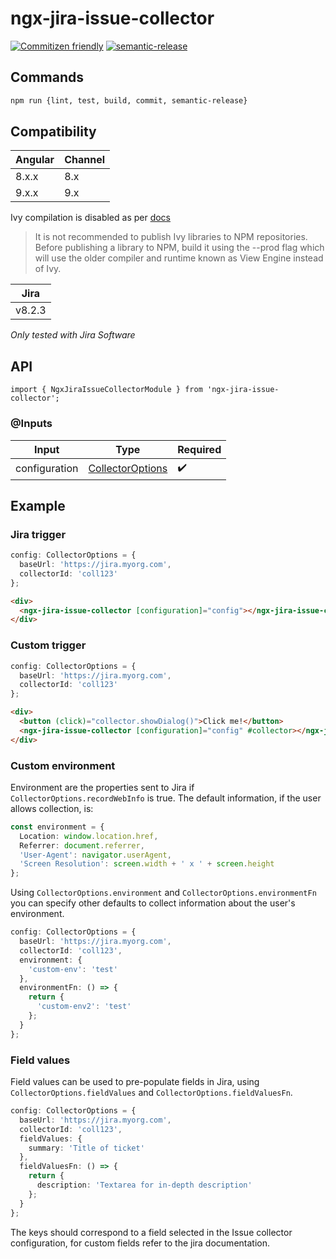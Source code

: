 # ngx-jira-issue-collector

[![Commitizen friendly](https://img.shields.io/badge/commitizen-friendly-brightgreen.svg)](http://commitizen.github.io/cz-cli/)
[![semantic-release](https://img.shields.io/badge/%20%20%F0%9F%93%A6%F0%9F%9A%80-semantic--release-e10079.svg)](https://github.com/semantic-release/semantic-release)

## Commands

```bash
npm run {lint, test, build, commit, semantic-release}
```

## Compatibility

| Angular | Channel |
| ------- | ------- |
| 8.x.x   | 8.x     |
| 9.x.x   | 9.x     |

Ivy compilation is disabled as per [docs](https://angular.io/guide/creating-libraries#publishing-your-library)

> It is not recommended to publish Ivy libraries to NPM repositories. Before publishing a library to NPM, build it using the --prod flag which will use the older compiler and runtime known as View Engine instead of Ivy.

| Jira   |
| ------ |
| v8.2.3 |

_Only tested with Jira Software_

## API

`import { NgxJiraIssueCollectorModule } from 'ngx-jira-issue-collector';`

### @Inputs

| Input         | Type                                                          | Required           |
| ------------- | ------------------------------------------------------------- | ------------------ |
| configuration | [CollectorOptions](./src/lib/types/collector-options.type.ts) | :heavy_check_mark: |

## Example

### Jira trigger

```ts
config: CollectorOptions = {
  baseUrl: 'https://jira.myorg.com',
  collectorId: 'coll123'
};
```

```html
<div>
  <ngx-jira-issue-collector [configuration]="config"></ngx-jira-issue-collector>
</div>
```

### Custom trigger

```ts
config: CollectorOptions = {
  baseUrl: 'https://jira.myorg.com',
  collectorId: 'coll123'
};
```

```html
<div>
  <button (click)="collector.showDialog()">Click me!</button>
  <ngx-jira-issue-collector [configuration]="config" #collector></ngx-jira-issue-collector>
</div>
```

### Custom environment

Environment are the properties sent to Jira if `CollectorOptions.recordWebInfo` is true. The default information, if the user allows collection, is:

```ts
const environment = {
  Location: window.location.href,
  Referrer: document.referrer,
  'User-Agent': navigator.userAgent,
  'Screen Resolution': screen.width + ' x ' + screen.height
};
```

Using `CollectorOptions.environment` and `CollectorOptions.environmentFn` you can specify other defaults to collect information about the user's environment.

```ts
config: CollectorOptions = {
  baseUrl: 'https://jira.myorg.com',
  collectorId: 'coll123',
  environment: {
    'custom-env': 'test'
  },
  environmentFn: () => {
    return {
      'custom-env2': 'test'
    };
  }
};
```

### Field values

Field values can be used to pre-populate fields in Jira, using `CollectorOptions.fieldValues` and `CollectorOptions.fieldValuesFn`.

```ts
config: CollectorOptions = {
  baseUrl: 'https://jira.myorg.com',
  collectorId: 'coll123',
  fieldValues: {
    summary: 'Title of ticket'
  },
  fieldValuesFn: () => {
    return {
      description: 'Textarea for in-depth description'
    };
  }
};
```

The keys should correspond to a field selected in the Issue collector configuration, for custom fields refer to the jira documentation.
